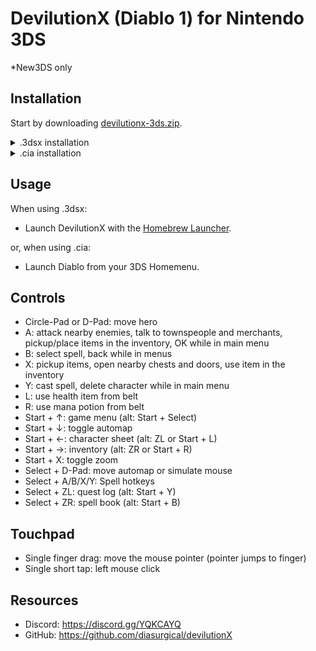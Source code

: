 # DevilutionX (Diablo 1) for Nintendo 3DS
*New3DS only

## Installation

Start by downloading [devilutionx-3ds.zip](https://github.com/diasurgical/devilutionX/releases/latest/download/devilutionx-3ds.zip).

<details><summary>.3dsx installation</summary>

#### Install DevilutionX: Diablo
1. Extract `devilutionx.3dsx`, and `devilutionx.mpq` and put them into `sd:/3ds/devilutionx/`.
2. Copy `diabdat.mpq` from your Diablo CD (or GoG install folder) to `sd:/3ds/devilutionx/`.

#### Install DevilutionX: Diablo - Hellfire
3. Copy `hellfire.mpq` `hfmonk.mpq` `hfmusic.mpq` and `hfvoice.mpq` from your Hellfire CD (or GoG install folder) to `sd:/3ds/devilutionx/`.

</details>

<details><summary>.cia installation</summary>

#### Install DevilutionX: Diablo
1. Extract `devilutionx.cia` and place it on your SD card.
2. Extract `devilutionx.mpq` and `devilx.mpq`, and put them into `sd:/3ds/devilutionx/`.
3. Copy `diabdat.mpq` from your Diablo CD (or GoG install folder) to `sd:/3ds/devilutionx/`.
4. Put the SD card back into the 3DS and install `devilutionx.cia` using a title manager (e.g. [FBI](https://github.com/Steveice10/FBI)).
    1. `devilutionx.cia` can be removed after being installed.

##### Install DevilutionX: Diablo - Hellfire
5. Copy `hellfire.mpq` `hfmonk.mpq` `hfmusic.mpq` and `hfvoice.mpq` from your Hellfire CD (or GoG install folder) to `sd:/3ds/devilutionx/`.

</details>

## Usage

When using .3dsx:

- Launch DevilutionX with the [Homebrew Launcher](https://github.com/fincs/new-hbmenu).

or, when using .cia:

- Launch Diablo from your 3DS Homemenu.

## Controls

- Circle-Pad or D-Pad: move hero
- A: attack nearby enemies, talk to townspeople and merchants, pickup/place items in the inventory, OK while in main menu
- B: select spell, back while in menus
- X: pickup items, open nearby chests and doors, use item in the inventory
- Y: cast spell, delete character while in main menu
- L: use health item from belt
- R: use mana potion from belt
- Start + ↑: game menu (alt: Start + Select)
- Start + ↓: toggle automap
- Start + ←: character sheet (alt: ZL or Start + L)
- Start + →: inventory (alt: ZR or Start + R)
- Start + X: toggle zoom
- Select + D-Pad: move automap or simulate mouse
- Select + A/B/X/Y: Spell hotkeys
- Select + ZL: quest log (alt: Start + Y)
- Select + ZR: spell book (alt: Start + B)

## Touchpad

- Single finger drag: move the mouse pointer (pointer jumps to finger)
- Single short tap: left mouse click

## Resources

* Discord: https://discord.gg/YQKCAYQ
* GitHub: https://github.com/diasurgical/devilutionX
